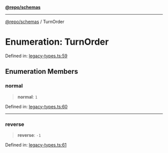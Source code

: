 [**@repo/schemas**](../README.md)

***

[@repo/schemas](../README.md) / TurnOrder

# Enumeration: TurnOrder

Defined in: [legacy-types.ts:59](https://github.com/alexqguo/drinking-board-game-v3/blob/c1651f3f11d4ae3776e0b160a33032601da6e0ad/packages/schemas/src/legacy-types.ts#L59)

## Enumeration Members

### normal

> **normal**: `1`

Defined in: [legacy-types.ts:60](https://github.com/alexqguo/drinking-board-game-v3/blob/c1651f3f11d4ae3776e0b160a33032601da6e0ad/packages/schemas/src/legacy-types.ts#L60)

***

### reverse

> **reverse**: `-1`

Defined in: [legacy-types.ts:61](https://github.com/alexqguo/drinking-board-game-v3/blob/c1651f3f11d4ae3776e0b160a33032601da6e0ad/packages/schemas/src/legacy-types.ts#L61)
